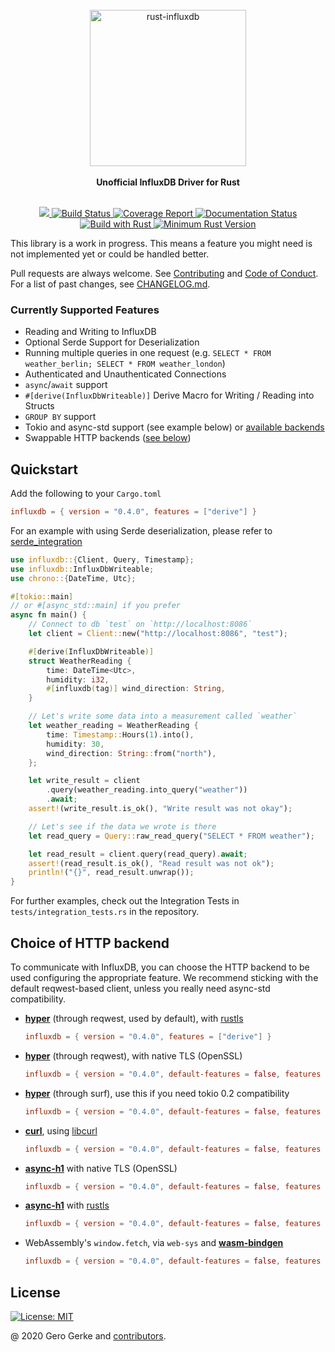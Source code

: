 <div align="center">
    <br/>
    <img
        alt="rust-influxdb"
        src="https://i.imgur.com/4k7l8XJ.png"
        width=250px />
    <br/>
    <br/>
    <strong>Unofficial InfluxDB Driver for Rust</strong>
</div>
<br/>
<p align="center">
    <a href="https://crates.io/crates/influxdb">
        <img src="https://img.shields.io/crates/v/influxdb.svg"/>
    </a>
    <a href="https://github.com/influxdb-rs/influxdb-rust/actions/workflows/rust.yml">
        <img src="https://github.com/influxdb-rs/influxdb-rust/actions/workflows/rust.yml/badge.svg" alt='Build Status' />
    </a>
    <a href="https://influxdb-rs.github.io/influxdb-rust/tarpaulin-report.html">
        <img src="https://influxdb-rs.github.io/influxdb-rust/coverage.svg" alt="Coverage Report" />
    </a>
    <a href="https://docs.rs/influxdb">
        <img src="https://docs.rs/influxdb/badge.svg" alt='Documentation Status' />
    </a>
    <a href="https://www.rust-lang.org/en-US/">
        <img src="https://img.shields.io/badge/Made%20with-Rust-orange.svg" alt='Build with Rust' />
    </a>
    <a href="https://blog.rust-lang.org/2020/08/27/Rust-1.46.0.html">
        <img src="https://img.shields.io/badge/rustc-1.46+-yellow.svg" alt='Minimum Rust Version' />
    </a>
</p>

This library is a work in progress. This means a feature you might need is not implemented
yet or could be handled better.

Pull requests are always welcome. See [Contributing](https://github.com/influxdb-rs/influxdb-rust/blob/main/CONTRIBUTING.md) and [Code of Conduct](https://github.com/influxdb-rs/influxdb-rust/blob/main/CODE_OF_CONDUCT.md). For a list of past changes, see [CHANGELOG.md](https://github.com/influxdb-rs/influxdb-rust/blob/main/CHANGELOG.md).

### Currently Supported Features

-   Reading and Writing to InfluxDB
-   Optional Serde Support for Deserialization
-   Running multiple queries in one request (e.g. `SELECT * FROM weather_berlin; SELECT * FROM weather_london`)
-   Authenticated and Unauthenticated Connections
-   `async`/`await` support
-   `#[derive(InfluxDbWriteable)]` Derive Macro for Writing / Reading into Structs
-   `GROUP BY` support
-   Tokio and async-std support (see example below) or [available backends](https://github.com/influxdb-rs/influxdb-rust/blob/main/influxdb/Cargo.toml)
-   Swappable HTTP backends ([see below](#Choice-of-HTTP-backend))

## Quickstart

Add the following to your `Cargo.toml`

```toml
influxdb = { version = "0.4.0", features = ["derive"] }
```

For an example with using Serde deserialization, please refer to [serde_integration](crate::integrations::serde_integration)

```rust
use influxdb::{Client, Query, Timestamp};
use influxdb::InfluxDbWriteable;
use chrono::{DateTime, Utc};

#[tokio::main]
// or #[async_std::main] if you prefer
async fn main() {
    // Connect to db `test` on `http://localhost:8086`
    let client = Client::new("http://localhost:8086", "test");

    #[derive(InfluxDbWriteable)]
    struct WeatherReading {
        time: DateTime<Utc>,
        humidity: i32,
        #[influxdb(tag)] wind_direction: String,
    }

    // Let's write some data into a measurement called `weather`
    let weather_reading = WeatherReading {
        time: Timestamp::Hours(1).into(),
        humidity: 30,
        wind_direction: String::from("north"),
    };

    let write_result = client
        .query(weather_reading.into_query("weather"))
        .await;
    assert!(write_result.is_ok(), "Write result was not okay");

    // Let's see if the data we wrote is there
    let read_query = Query::raw_read_query("SELECT * FROM weather");

    let read_result = client.query(read_query).await;
    assert!(read_result.is_ok(), "Read result was not ok");
    println!("{}", read_result.unwrap());
}
```

For further examples, check out the Integration Tests in `tests/integration_tests.rs`
in the repository.

## Choice of HTTP backend

To communicate with InfluxDB, you can choose the HTTP backend to be used configuring the appropriate feature. We recommend sticking with the default reqwest-based client, unless you really need async-std compatibility.

- **[hyper](https://github.com/hyperium/hyper)** (through reqwest, used by default), with [rustls](https://github.com/ctz/rustls)
  ```toml
  influxdb = { version = "0.4.0", features = ["derive"] }
  ```

- **[hyper](https://github.com/hyperium/hyper)** (through reqwest), with native TLS (OpenSSL)
  ```toml
  influxdb = { version = "0.4.0", default-features = false, features = ["derive", "use-serde", "reqwest-client"] }
  ```

- **[hyper](https://github.com/hyperium/hyper)** (through surf), use this if you need tokio 0.2 compatibility
   ```toml
   influxdb = { version = "0.4.0", default-features = false, features = ["derive", "use-serde", "curl-client"] }
   ```
- **[curl](https://github.com/alexcrichton/curl-rust)**, using [libcurl](https://curl.se/libcurl/)
   ```toml
   influxdb = { version = "0.4.0", default-features = false, features = ["derive", "use-serde", "curl-client"] }
   ```
- **[async-h1](https://github.com/http-rs/async-h1)** with native TLS (OpenSSL)
   ```toml
   influxdb = { version = "0.4.0", default-features = false, features = ["derive", "use-serde", "h1-client"] }
   ```
- **[async-h1](https://github.com/http-rs/async-h1)** with [rustls](https://github.com/ctz/rustls)
   ```toml
   influxdb = { version = "0.4.0", default-features = false, features = ["derive", "use-serde", "h1-client-rustls"] }
   ```
- WebAssembly's `window.fetch`, via `web-sys` and **[wasm-bindgen](https://github.com/rustwasm/wasm-bindgen)**
   ```toml
   influxdb = { version = "0.4.0", default-features = false, features = ["derive", "use-serde", "wasm-client"] }
   ```

## License

[![License: MIT](https://img.shields.io/badge/License-MIT-yellow.svg)](https://opensource.org/licenses/MIT)

@ 2020 Gero Gerke and [contributors](https://github.com/influxdb-rs/influxdb-rust/graphs/contributors).
